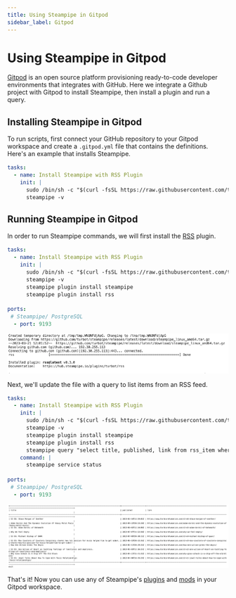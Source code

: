 ```yaml
---
title: Using Steampipe in Gitpod
sidebar_label: Gitpod
---
```

# Using Steampipe in Gitpod

[Gitpod](https://www.gitpod.io/) is an open source platform provisioning ready-to-code developer environments that integrates with GitHub. Here we integrate a Github project with Gitpod to install Steampipe, then install a plugin and run a query.

## Installing Steampipe in Gitpod

To run scripts, first connect your GitHub repository to your Gitpod workspace and create a `.gitpod.yml` file that contains the definitions. Here's an example that installs Steampipe.

```yaml
tasks:
  - name: Install Steampipe with RSS Plugin
    init: |
      sudo /bin/sh -c "$(curl -fsSL https://raw.githubusercontent.com/turbot/steampipe/main/install.sh)"
      steampipe -v

```

## Running Steampipe in Gitpod

In order to run Steampipe commands, we will first install the [RSS](https://hub.steampipe.io/plugins/turbot/rss) plugin.

```yaml
tasks:
  - name: Install Steampipe with RSS Plugin
    init: |
      sudo /bin/sh -c "$(curl -fsSL https://raw.githubusercontent.com/turbot/steampipe/main/install.sh)"
      steampipe -v
      steampipe plugin install steampipe
      steampipe plugin install rss

ports:
 # Steampipe/ PostgreSQL
  - port: 9193

```

<div style={{"marginBottom":"2em","borderWidth":"thin", "borderStyle":"solid", "borderColor":"lightgray", "padding":"20px", "width":"50%"}}>
<img alt="gitlab-plugin-installed" src="/images/docs/ci-cd-pipelines/gitpod-config-install.png" />
</div>

Next, we'll update the file with a query to list items from an RSS feed.

```yaml
tasks:
  - name: Install Steampipe with RSS Plugin
    init: |
      sudo /bin/sh -c "$(curl -fsSL https://raw.githubusercontent.com/turbot/steampipe/main/install.sh)"
      steampipe -v
      steampipe plugin install steampipe
      steampipe plugin install rss
      steampipe query "select title, published, link from rss_item where feed_link = 'https://www.hardcorehumanism.com/feed/' order by published desc;"
    command: |
      steampipe service status

ports:
 # Steampipe/ PostgreSQL
  - port: 9193

```

<div style={{"marginBottom":"2em","borderWidth":"thin", "borderStyle":"solid", "borderColor":"lightgray", "padding":"20px", "width":"90%"}}>
<img alt="gitlab-query-output" src="/images/docs/ci-cd-pipelines/gitpod-config-data-preview.png" />
</div>

That's it! Now you can use any of Steampipe's [plugins](https://hub.steampipe.io/plugins) and [mods](https://hub.steampipe.io/mods) in your Gitpod workspace.
